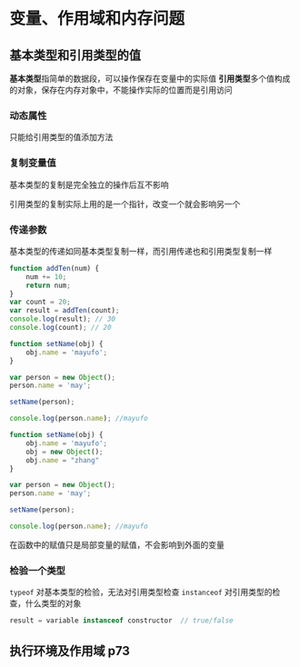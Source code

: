 # 变量、作用域和内存问题

## 基本类型和引用类型的值

**基本类型**指简单的数据段，可以操作保存在变量中的实际值
**引用类型**多个值构成的对象，保存在内存对象中，不能操作实际的位置而是引用访问

### 动态属性

只能给引用类型的值添加方法

### 复制变量值

基本类型的复制是完全独立的操作后互不影响

引用类型的复制实际上用的是一个指针，改变一个就会影响另一个

### 传递参数

基本类型的传递如同基本类型复制一样，而引用传递也和引用类型复制一样

```js
function addTen(num) {
    num += 10;
    return num;
}
var count = 20;
var result = addTen(count);
console.log(result); // 30
console.log(count); // 20
```

```js
function setName(obj) {
    obj.name = 'mayufo';
}

var person = new Object();
person.name = 'may';

setName(person);

console.log(person.name); //mayufo
```

```js
function setName(obj) {
    obj.name = 'mayufo';
    obj = new Object();
    obj.name = "zhang"
}

var person = new Object();
person.name = 'may';

setName(person);

console.log(person.name); //mayufo 
```
在函数中的赋值只是局部变量的赋值，不会影响到外面的变量

### 检验一个类型

`typeof` 对基本类型的检验，无法对引用类型检查
`instanceof` 对引用类型的检查，什么类型的对象

```js
result = variable instanceof constructor  // true/false
```

## 执行环境及作用域 p73



